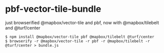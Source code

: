 # pbf-vector-tile-bundle
just browserified @mapbox/vector-tile and pbf, now with @mapbox/tilebelt and @turf/center

```
$ npm install @mapbox/vector-tile pbf @mapbox/tilebelt @turf/center
$ browserify -r @mapbox/vector-tile -r pbf -r @mapbox/tilebelt -r @turf/center > bundle.js
```
